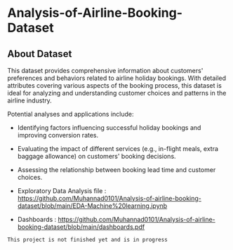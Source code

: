 # Analysis-of-Airline-Booking-Dataset


## About Dataset
This dataset provides comprehensive information about customers' preferences and behaviors related to airline holiday bookings. With detailed attributes covering various aspects of the booking process, this dataset is ideal for analyzing and understanding customer choices and patterns in the airline industry.

Potential analyses and applications include:

- Identifying factors influencing successful holiday bookings and improving conversion rates.
- Evaluating the impact of different services (e.g., in-flight meals, extra baggage allowance) on customers' booking decisions.
- Assessing the relationship between booking lead time and customer choices.

- Exploratory Data Analysis file : https://github.com/Muhannad0101/Analysis-of-airline-booking-dataset/blob/main/EDA-Machine%20learning.ipynb

- Dashboards : https://github.com/Muhannad0101/Analysis-of-airline-booking-dataset/blob/main/dashboards.pdf

`This project is not finished yet and is in progress`

